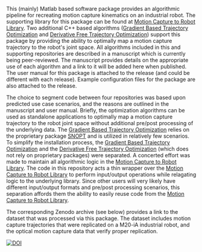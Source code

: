 This (mainly) Matlab based software package provides an algorithmic pipeline for recreating motion capture kinematics on an industrial robot. The supporting library for this package can be found at [Motion Capture to Robot Library](https://github.com/klevis-a/Mocap_To_Robot_Library). Two additional C++ based algorithms ([Gradient Based Trajectory Optimization](https://github.com/klevis-a/Trajectory_Optimization_Gradient_Based) and [Derivative Free Trajectory Optimization](https://github.com/klevis-a/Trajectory_Optimization_Derivative_Free)) support this package by providing the ability to optimally map a motion capture trajectory to the robot's joint space. All algorithms included in this and supporting repositories are described in a manuscript which is currently being peer-reviewed. The manuscript provides details on the appropriate use of each algorithm and a link to it will be added here when published. The user manual for this package is attached to the release (and could be different with each release). Example configuration files for the package are also attached to the release.

The choice to segment code between four repositories was based upon predicted use case scenarios, and the reasons are outlined in the manuscript and user manual. Briefly, the optimization algorithms can be used as standalone applications to optimally map a motion capture trajectory to the robot joint space without additional pre/post processing of the underlying data. The [Gradient Based Trajectory Optimization](https://github.com/klevis-a/Trajectory_Optimization_Gradient_Based) relies on the proprietary package [SNOPT](https://web.stanford.edu/group/SOL/snopt.htm) and is utilized in relatively few scenarios. To simplify the installation process, the [Gradient Based Trajectory Optimization](https://github.com/klevis-a/Trajectory_Optimization_Gradient_Based) and the [Derivative Free Trajectory Optimization](https://github.com/klevis-a/Trajectory_Optimization_Derivative_Free) (which does not rely on proprietary packages) were separated. A concerted effort was made to maintain all algorithmic logic in the [Motion Capture to Robot Library](https://github.com/klevis-a/Mocap_To_Robot_Library). The code in this repository acts a thin wrapper over the [Motion Capture to Robot Library](https://github.com/klevis-a/Mocap_To_Robot_Library) to perform input/output operations while relagating logic to the underlying library. Since other users will very likely have different input/output formats and pre/post processing scenarios, this separation affords them the ability to easily reuse code from the [Motion Capture to Robot Library](https://github.com/klevis-a/Mocap_To_Robot_Library).

The corresponding Zenodo archive (see below) provides a link to the dataset that was processed via this package. The dataset includes motion capture trajectories that were replicated on a M20-iA industrial robot, and the optical motion capture data that verify proper replication.

[![DOI](https://zenodo.org/badge/239798210.svg)](https://zenodo.org/badge/latestdoi/239798210)
